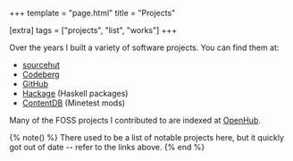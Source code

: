 +++
template = "page.html"
title = "Projects"

[extra]
tags = ["projects", "list", "works"]
+++

Over the years I built a variety of software projects. You can find them at:

* [sourcehut](https://sr.ht/~fgaz)
* [Codeberg](https://codeberg.org/fgaz)
* [GitHub](https://github.com/fgaz)
* [Hackage](https://hackage.haskell.org/user/fgaz) (Haskell packages)
* [ContentDB](https://content.minetest.net/users/fgaz/) (Minetest mods)

Many of the FOSS projects I contributed to are indexed at [OpenHub](https://www.openhub.net/accounts/fgaz).

{% note() %}
There used to be a list of notable projects here, but it quickly got out of date -- refer to the links above.
{% end %}
